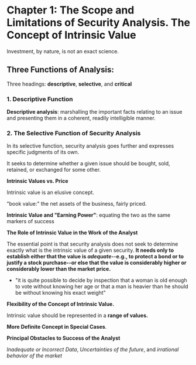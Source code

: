 # Chapter 1: The Scope and Limitations of Security Analysis. The Concept of Intrinsic Value

Investment, by nature, is not an exact science.

## Three Functions of Analysis:

Three headings: **descriptive**, **selective**, and **critical**

### 1. Descriptive Function

**Descriptive analysis**: marshalling the important facts relating to an issue and presenting them in a coherent, readily intelligible manner.

### 2. The Selective Function of Security Analysis

In its selective function, security analysis goes further and expresses specific judgments of its own.

It seeks to determine whether a given issue should be bought, sold, retained, or exchanged for some other.

**Intrinsic Values vs. Price**

Intrinsic value is an elusive concept.

"book value:" the net assets of the business, fairly priced.

**Intrinsic Value and "Earning Power"**: equating the two as the same markers of success

**The Role of Intrinsic Value in the Work of the Analyst**

The essential point is that security analysis does not seek to determine exactly what is the intrinsic value of a given security. **It needs only to establish either that the value is *adequate*--e.g., to protect a bond or to justify a stock purchase--or else that the value is considerably higher or considerably lower than the market price.**

- "it is quite possible to decide by inspection that a woman is old enough to vote without knowing her age or that a man is heavier than he should be without knowing his exact weight"

**Flexibility of the Concept of Intrinsic Value.**

Intrinsic value should be represented in a **range of values.**

**More Definite Concept in Special Cases**.

**Principal Obstacles to Success of the Analyst**

*Inadequate or Incorrect Data*, *Uncertainties of the future*, and *irrational behavior of the market*

